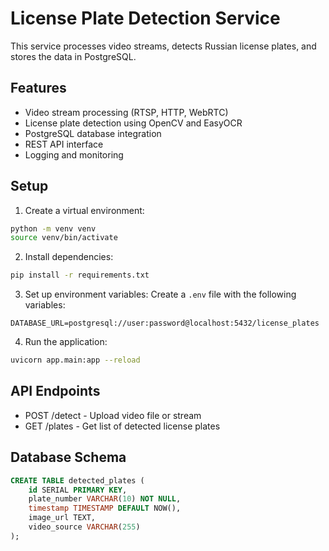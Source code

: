 # License Plate Detection Service

This service processes video streams, detects Russian license plates, and stores the data in PostgreSQL.

## Features

- Video stream processing (RTSP, HTTP, WebRTC)
- License plate detection using OpenCV and EasyOCR
- PostgreSQL database integration
- REST API interface
- Logging and monitoring

## Setup

1. Create a virtual environment:
```bash
python -m venv venv
source venv/bin/activate  
```

2. Install dependencies:
```bash
pip install -r requirements.txt
```

3. Set up environment variables:
Create a `.env` file with the following variables:
```
DATABASE_URL=postgresql://user:password@localhost:5432/license_plates
```

4. Run the application:
```bash
uvicorn app.main:app --reload
```

## API Endpoints

- POST /detect - Upload video file or stream
- GET /plates - Get list of detected license plates

## Database Schema

```sql
CREATE TABLE detected_plates (
    id SERIAL PRIMARY KEY,
    plate_number VARCHAR(10) NOT NULL,
    timestamp TIMESTAMP DEFAULT NOW(),
    image_url TEXT,
    video_source VARCHAR(255)
);
``` 